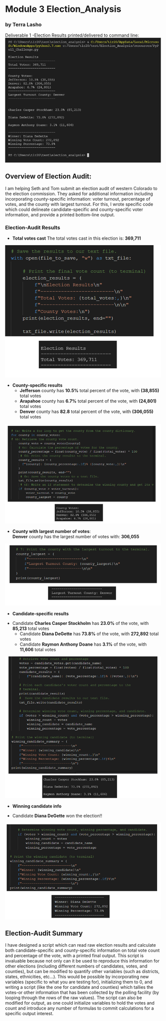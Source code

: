 # Module 3  Election_Analysis
### by Terra Lasho 
Deliverable 1 
-Election Results printed/delivered to command line:
![](https://github.com/Beetleee/Election_Analysis/blob/main/resources/Election_results_printed_to_command_line.png)
## Overview of Election Audit:
  I am helping Seth and Tom submit an election audit of western Colorado to the election commission.  They asked for additional information including incorporating county-specific information: voter turnout, percentage of votes, and the county with largest turnout.  For this, I wrote specific code which could delineate candidate-specific and county-specific voter information, and provide a printed bottom-line output.
### Election-Audit Results
 - **Total votes cast** The total votes cast in this election is: **369,711**


![](https://github.com/Beetleee/Election_Analysis/blob/main/resources/Total_votes.png)
 - **County-specific results**
	* **Jefferson** county has **10.5%** total percent of the vote, with **(38,855)** total votes
	* **Arapahoe** county has **6.7%** total percent of the vote, with **(24,801)** total votes
	* **Denver** county has **82.8** total percent of the vote, with **(306,055)** total votes



![](https://github.com/Beetleee/Election_Analysis/blob/main/resources/county_specific.png)
 - **County with largest number of votes**:  
	  **Denver** county has the largest number of votes with: **306,055**

![](https://github.com/Beetleee/Election_Analysis/blob/main/resources/Largest%20county.png)


 - **Candidate-specific results**
* Candidate **Charles Casper Stockholm** has **23.0%** of the vote, with **85,213** total votes
	* Candidate **Diana DeGette** has **73.8%** of the vote, with **272,892** total votes
	* Candidate **Raymon Anthony Doane** has **3.1%** of the vote, with **11,606** total votes



![]( https://github.com/Beetleee/Election_Analysis/blob/main/resources/Candidate_total_and_percentage_votes.png)
 - **Winning candidate info**
* Candidate **Diana DeGette** won the election!! 



![](https://github.com/Beetleee/Election_Analysis/blob/main/resources/winning_candidate.png)


## Election-Audit Summary
I have designed a script which can read raw election results and calculate both candidate-specific and county-specific information on total vote count and percentage of the vote, with a printed final output.  This script is invaluable because not only can it be used to reproduce this information for other elections (including different numbers of candidates, votes, and counties), but can be modified to quantify other variables (such as districts, states, ethnicities, etc…). This would be possible by incorporating new variables (specific to what you are testing for), initializing them to 0, and writing a script (like the one for candidate and counties) which tallies the votes-or other information that has been collected by the polling facility (by looping through the rows of the raw values). The script can also be modified for output, as one could initialize variables to hold the votes and count and introduce any number of formulas to commit calculations for a specific output interest.  
